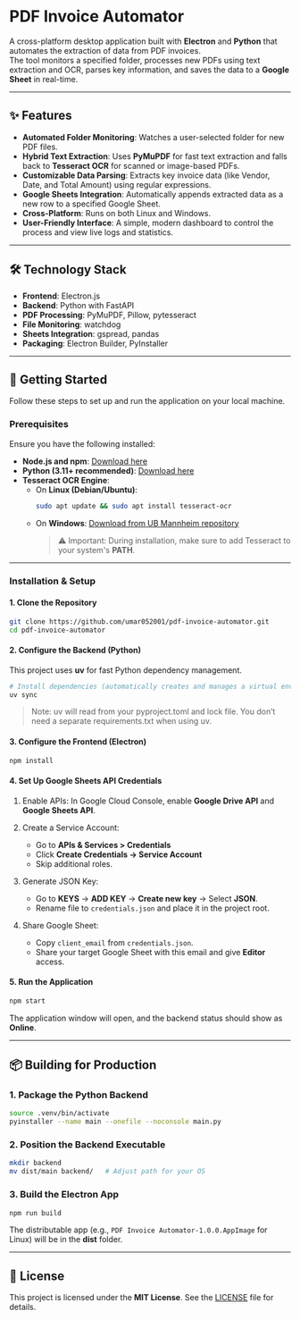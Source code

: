
# PDF Invoice Automator

A cross-platform desktop application built with **Electron** and **Python** that automates the extraction of data from PDF invoices.  
The tool monitors a specified folder, processes new PDFs using text extraction and OCR, parses key information, and saves the data to a **Google Sheet** in real-time.

---

## ✨ Features

- **Automated Folder Monitoring**: Watches a user-selected folder for new PDF files.  
- **Hybrid Text Extraction**: Uses **PyMuPDF** for fast text extraction and falls back to **Tesseract OCR** for scanned or image-based PDFs.  
- **Customizable Data Parsing**: Extracts key invoice data (like Vendor, Date, and Total Amount) using regular expressions.  
- **Google Sheets Integration**: Automatically appends extracted data as a new row to a specified Google Sheet.  
- **Cross-Platform**: Runs on both Linux and Windows.  
- **User-Friendly Interface**: A simple, modern dashboard to control the process and view live logs and statistics.  

---

## 🛠 Technology Stack

- **Frontend**: Electron.js  
- **Backend**: Python with FastAPI  
- **PDF Processing**: PyMuPDF, Pillow, pytesseract  
- **File Monitoring**: watchdog  
- **Sheets Integration**: gspread, pandas  
- **Packaging**: Electron Builder, PyInstaller  

---

## 🚀 Getting Started

Follow these steps to set up and run the application on your local machine.

### Prerequisites

Ensure you have the following installed:

- **Node.js and npm**: [Download here](https://nodejs.org)  
- **Python (3.11+ recommended)**: [Download here](https://www.python.org)  
- **Tesseract OCR Engine**:  
  - On **Linux (Debian/Ubuntu)**:
    ```bash
    sudo apt update && sudo apt install tesseract-ocr
    ```
  - On **Windows**: [Download from UB Mannheim repository](https://github.com/UB-Mannheim/tesseract/wiki)  
    > ⚠️ Important: During installation, make sure to add Tesseract to your system's **PATH**.

---

### Installation & Setup

#### 1. Clone the Repository
```bash
git clone https://github.com/umar052001/pdf-invoice-automator.git
cd pdf-invoice-automator
````
#### 2. Configure the Backend (Python)

This project uses **uv** for fast Python dependency management.

```bash
# Install dependencies (automatically creates and manages a virtual environment)
uv sync
```
> Note: uv will read from your pyproject.toml and lock file.
You don’t need a separate requirements.txt when using uv.
#### 3. Configure the Frontend (Electron)

```bash
npm install
```

#### 4. Set Up Google Sheets API Credentials

1. Enable APIs: In Google Cloud Console, enable **Google Drive API** and **Google Sheets API**.
2. Create a Service Account:

   * Go to **APIs & Services > Credentials**
   * Click **Create Credentials → Service Account**
   * Skip additional roles.
3. Generate JSON Key:

   * Go to **KEYS** → **ADD KEY** → **Create new key** → Select **JSON**.
   * Rename file to `credentials.json` and place it in the project root.
4. Share Google Sheet:

   * Copy `client_email` from `credentials.json`.
   * Share your target Google Sheet with this email and give **Editor** access.

#### 5. Run the Application

```bash
npm start
```

The application window will open, and the backend status should show as **Online**.

---

## 📦 Building for Production

### 1. Package the Python Backend

```bash
source .venv/bin/activate
pyinstaller --name main --onefile --noconsole main.py
```

### 2. Position the Backend Executable

```bash
mkdir backend
mv dist/main backend/   # Adjust path for your OS
```

### 3. Build the Electron App

```bash
npm run build
```

The distributable app (e.g., `PDF Invoice Automator-1.0.0.AppImage` for Linux) will be in the **dist** folder.

---

## 📜 License

This project is licensed under the **MIT License**.
See the [LICENSE](./LICENSE) file for details.
